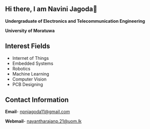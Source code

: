 ## Hi there, I am Navini Jagoda👋
**Undergraduate of Electronics and Telecommunication Engineering**

**University of Moratuwa**

## Interest Fields
- Internet of Things
- Embedded Systems
- Robotics
- Machine Learning
- Computer Vision
- PCB Designing

## Contact Information
**Email**- npnjagoda11@gmail.com

**Webmail**- nayantharajanp.21@uom.lk


